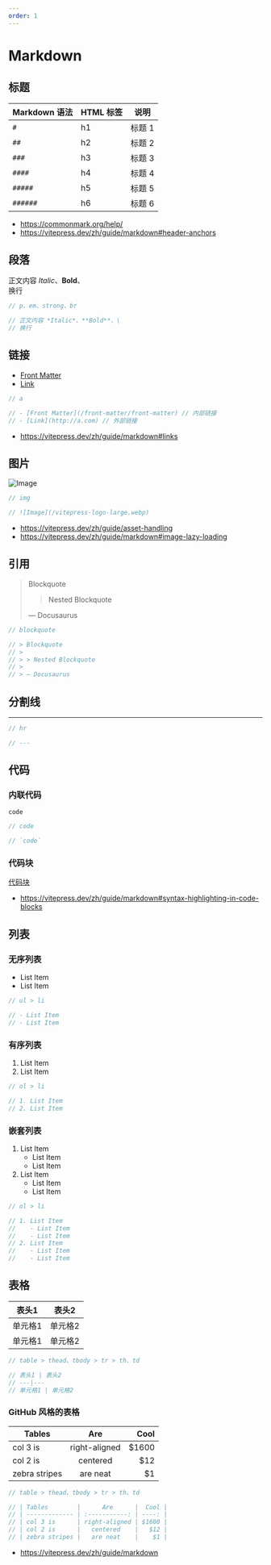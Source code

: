 ```yaml
---
order: 1
---
```


# Markdown

## 标题

Markdown 语法 | HTML 标签 | 说明
---|---|---
 `#` | h1 | 标题 1
 `##` | h2 | 标题 2
 `###` | h3 | 标题 3
 `####` | h4 | 标题 4
 `#####` | h5 | 标题 5
 `######` | h6 | 标题 6

- https://commonmark.org/help/
- https://vitepress.dev/zh/guide/markdown#header-anchors

## 段落

正文内容 *Italic*、**Bold**、\
换行

```js
// p、em、strong、br

// 正文内容 *Italic*、**Bold**、\
// 换行
```

## 链接

- [Front Matter](/front-matter/front-matter)
- [Link](http://a.com)

```js
// a

// - [Front Matter](/front-matter/front-matter) // 内部链接
// - [Link](http://a.com) // 外部链接
```

- https://vitepress.dev/zh/guide/markdown#links

## 图片 

![Image](/vitepress-logo-large.webp)

```js
// img

// ![Image](/vitepress-logo-large.webp)
```

- https://vitepress.dev/zh/guide/asset-handling
- https://vitepress.dev/zh/guide/markdown#image-lazy-loading


## 引用

> Blockquote
>
> > Nested Blockquote
>
> — Docusaurus

```js
// blockquote

// > Blockquote
// >
// > > Nested Blockquote
// >
// > — Docusaurus
```

## 分割线

---

```js
// hr

// ---
```

## 代码

### 内联代码

`code`

```js
// code

// `code`
```

### 代码块

[代码块](/markdown/code)

- https://vitepress.dev/zh/guide/markdown#syntax-highlighting-in-code-blocks

## 列表

### 无序列表

- List Item
- List Item

```js
// ul > li

// - List Item
// - List Item
```

### 有序列表

1. List Item
2. List Item

```js
// ol > li

// 1. List Item
// 2. List Item
```

### 嵌套列表

1. List Item
   - List Item
   - List Item
2. List Item
   - List Item
   - List Item

```js
// ol > li

// 1. List Item
//    - List Item
//    - List Item
// 2. List Item
//    - List Item
//    - List Item
```

## 表格

表头1 | 表头2
---|---
单元格1 | 单元格2
单元格1 | 单元格2

```js
// table > thead、tbody > tr > th、td

// 表头1 | 表头2
// ---|---
// 单元格1 | 单元格2
```

### GitHub 风格的表格

| Tables        |      Are      |  Cool |
| ------------- | :-----------: | ----: |
| col 3 is      | right-aligned | $1600 |
| col 2 is      |   centered    |   $12 |
| zebra stripes |   are neat    |    $1 |

```js
// table > thead、tbody > tr > th、td

// | Tables        |      Are      |  Cool |
// | ------------- | :-----------: | ----: |
// | col 3 is      | right-aligned | $1600 |
// | col 2 is      |   centered    |   $12 |
// | zebra stripes |   are neat    |    $1 |
```

- https://vitepress.dev/zh/guide/markdown
